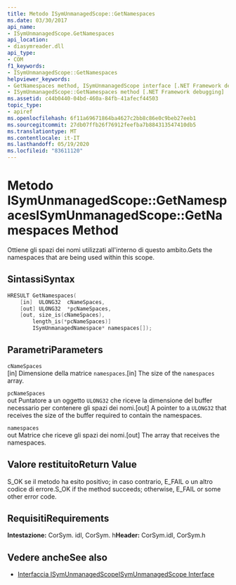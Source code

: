 ```yaml
---
title: Metodo ISymUnmanagedScope::GetNamespaces
ms.date: 03/30/2017
api_name:
- ISymUnmanagedScope.GetNamespaces
api_location:
- diasymreader.dll
api_type:
- COM
f1_keywords:
- ISymUnmanagedScope::GetNamespaces
helpviewer_keywords:
- GetNamespaces method, ISymUnmanagedScope interface [.NET Framework debugging]
- ISymUnmanagedScope::GetNamespaces method [.NET Framework debugging]
ms.assetid: c44b0440-04bd-460a-84fb-41afecf44503
topic_type:
- apiref
ms.openlocfilehash: 6f11a69671864ba4627c2bb8c86e0c9beb27eeb1
ms.sourcegitcommit: 27db07ffb26f76912feefba7b884313547410db5
ms.translationtype: MT
ms.contentlocale: it-IT
ms.lasthandoff: 05/19/2020
ms.locfileid: "83611120"
---
```

# <a name="isymunmanagedscopegetnamespaces-method"></a><span data-ttu-id="388bf-102">Metodo ISymUnmanagedScope::GetNamespaces</span><span class="sxs-lookup"><span data-stu-id="388bf-102">ISymUnmanagedScope::GetNamespaces Method</span></span>
<span data-ttu-id="388bf-103">Ottiene gli spazi dei nomi utilizzati all'interno di questo ambito.</span><span class="sxs-lookup"><span data-stu-id="388bf-103">Gets the namespaces that are being used within this scope.</span></span>  
  
## <a name="syntax"></a><span data-ttu-id="388bf-104">Sintassi</span><span class="sxs-lookup"><span data-stu-id="388bf-104">Syntax</span></span>  
  
```cpp  
HRESULT GetNamespaces(  
    [in]  ULONG32  cNameSpaces,  
    [out] ULONG32  *pcNameSpaces,  
    [out, size_is(cNameSpaces),  
        length_is(*pcNameSpaces)]  
        ISymUnmanagedNamespace* namespaces[]);  
```  
  
## <a name="parameters"></a><span data-ttu-id="388bf-105">Parametri</span><span class="sxs-lookup"><span data-stu-id="388bf-105">Parameters</span></span>  
 `cNameSpaces`  
 <span data-ttu-id="388bf-106">[in] Dimensione della matrice `namespaces`.</span><span class="sxs-lookup"><span data-stu-id="388bf-106">[in] The size of the `namespaces` array.</span></span>  
  
 `pcNameSpaces`  
 <span data-ttu-id="388bf-107">out Puntatore a un oggetto `ULONG32` che riceve la dimensione del buffer necessario per contenere gli spazi dei nomi.</span><span class="sxs-lookup"><span data-stu-id="388bf-107">[out] A pointer to a `ULONG32` that receives the size of the buffer required to contain the namespaces.</span></span>  
  
 `namespaces`  
 <span data-ttu-id="388bf-108">out Matrice che riceve gli spazi dei nomi.</span><span class="sxs-lookup"><span data-stu-id="388bf-108">[out] The array that receives the namespaces.</span></span>  
  
## <a name="return-value"></a><span data-ttu-id="388bf-109">Valore restituito</span><span class="sxs-lookup"><span data-stu-id="388bf-109">Return Value</span></span>  
 <span data-ttu-id="388bf-110">S_OK se il metodo ha esito positivo; in caso contrario, E_FAIL o un altro codice di errore.</span><span class="sxs-lookup"><span data-stu-id="388bf-110">S_OK if the method succeeds; otherwise, E_FAIL or some other error code.</span></span>  
  
## <a name="requirements"></a><span data-ttu-id="388bf-111">Requisiti</span><span class="sxs-lookup"><span data-stu-id="388bf-111">Requirements</span></span>  
 <span data-ttu-id="388bf-112">**Intestazione:** CorSym. idl, CorSym. h</span><span class="sxs-lookup"><span data-stu-id="388bf-112">**Header:** CorSym.idl, CorSym.h</span></span>  
  
## <a name="see-also"></a><span data-ttu-id="388bf-113">Vedere anche</span><span class="sxs-lookup"><span data-stu-id="388bf-113">See also</span></span>

- [<span data-ttu-id="388bf-114">Interfaccia ISymUnmanagedScope</span><span class="sxs-lookup"><span data-stu-id="388bf-114">ISymUnmanagedScope Interface</span></span>](isymunmanagedscope-interface.md)
